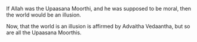If Allah was the Upaasana Moorthi, and he was supposed to be moral, then the world would be an illusion.

Now, that the world is an illusion is affirmed by Advaitha Vedaantha, but so are all the Upaasana Moorthis.